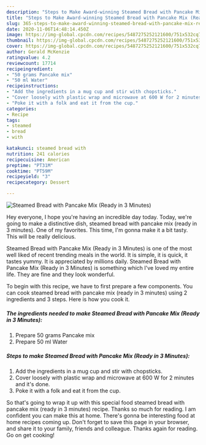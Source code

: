 ```yaml
---
description: "Steps to Make Award-winning Steamed Bread with Pancake Mix (Ready in 3 Minutes)"
title: "Steps to Make Award-winning Steamed Bread with Pancake Mix (Ready in 3 Minutes)"
slug: 365-steps-to-make-award-winning-steamed-bread-with-pancake-mix-ready-in-3-minutes
date: 2020-11-06T14:48:14.450Z
image: https://img-global.cpcdn.com/recipes/5487275252121600/751x532cq70/steamed-bread-with-pancake-mix-ready-in-3-minutes-recipe-main-photo.jpg
thumbnail: https://img-global.cpcdn.com/recipes/5487275252121600/751x532cq70/steamed-bread-with-pancake-mix-ready-in-3-minutes-recipe-main-photo.jpg
cover: https://img-global.cpcdn.com/recipes/5487275252121600/751x532cq70/steamed-bread-with-pancake-mix-ready-in-3-minutes-recipe-main-photo.jpg
author: Gerald McKenzie
ratingvalue: 4.2
reviewcount: 17714
recipeingredient:
- "50 grams Pancake mix"
- "50 ml Water"
recipeinstructions:
- "Add the ingredients in a mug cup and stir with chopsticks."
- "Cover loosely with plastic wrap and microwave at 600 W for 2 minutes and it&#39;s done."
- "Poke it with a folk and eat it from the cup."
categories:
- Recipe
tags:
- steamed
- bread
- with

katakunci: steamed bread with 
nutrition: 241 calories
recipecuisine: American
preptime: "PT31M"
cooktime: "PT59M"
recipeyield: "3"
recipecategory: Dessert

---
```



![Steamed Bread with Pancake Mix (Ready in 3 Minutes)](https://img-global.cpcdn.com/recipes/5487275252121600/751x532cq70/steamed-bread-with-pancake-mix-ready-in-3-minutes-recipe-main-photo.jpg)

Hey everyone, I hope you're having an incredible day today. Today, we're going to make a distinctive dish, steamed bread with pancake mix (ready in 3 minutes). One of my favorites. This time, I'm gonna make it a bit tasty. This will be really delicious.

Steamed Bread with Pancake Mix (Ready in 3 Minutes) is one of the most well liked of recent trending meals in the world. It is simple, it is quick, it tastes yummy. It is appreciated by millions daily. Steamed Bread with Pancake Mix (Ready in 3 Minutes) is something which I've loved my entire life. They are fine and they look wonderful.




To begin with this recipe, we have to first prepare a few components. You can cook steamed bread with pancake mix (ready in 3 minutes) using 2 ingredients and 3 steps. Here is how you cook it.

<!--inarticleads1-->

##### The ingredients needed to make Steamed Bread with Pancake Mix (Ready in 3 Minutes):

1. Prepare 50 grams Pancake mix
1. Prepare 50 ml Water




<!--inarticleads2-->

##### Steps to make Steamed Bread with Pancake Mix (Ready in 3 Minutes):

1. Add the ingredients in a mug cup and stir with chopsticks.
1. Cover loosely with plastic wrap and microwave at 600 W for 2 minutes and it&#39;s done.
1. Poke it with a folk and eat it from the cup.




So that's going to wrap it up with this special food steamed bread with pancake mix (ready in 3 minutes) recipe. Thanks so much for reading. I am confident you can make this at home. There's gonna be interesting food at home recipes coming up. Don't forget to save this page in your browser, and share it to your family, friends and colleague. Thanks again for reading. Go on get cooking!
